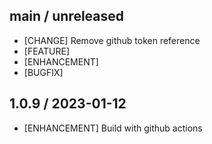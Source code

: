 ## main / unreleased

* [CHANGE] Remove github token reference
* [FEATURE]
* [ENHANCEMENT]
* [BUGFIX]

## 1.0.9 / 2023-01-12

* [ENHANCEMENT] Build with github actions
